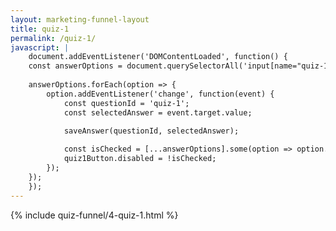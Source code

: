 ```yaml
---
layout: marketing-funnel-layout
title: quiz-1
permalink: /quiz-1/
javascript: |
    document.addEventListener('DOMContentLoaded', function() {
    const answerOptions = document.querySelectorAll('input[name="quiz-1"]');
    
    answerOptions.forEach(option => {
        option.addEventListener('change', function(event) {
            const questionId = 'quiz-1';
            const selectedAnswer = event.target.value;
            
            saveAnswer(questionId, selectedAnswer);

            const isChecked = [...answerOptions].some(option => option.checked);
            quiz1Button.disabled = !isChecked;
        });
    });
    });
---
```


{% include quiz-funnel/4-quiz-1.html %}
